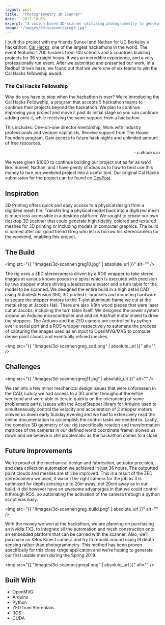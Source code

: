 ```yaml
---
layout: post
title:  "Photogrammetry 3D Scanner"
date:   2017-10-08
excerpt: "A vision based 3D scanner utilizing photogrammetry to generate meshes, affectionately called 'Greg.'"
image: "/images/3d-scanner/greg9.jpg"
---
```


I built this project with my friends Suneel and Nathan for UC Berkeley's hackathon: <a href="https://calhacks.io/">Cal Hacks</a>, one of the largest hackathons in the world. The event featured 1,700 hackers from 100 schools and 5 countries building projects for 36 straight hours. It was an incredible experience, and a very professionally run event. After we submitted and presented our work, in a Redbull driven haze, we found out that we were one of six teams to win the Cal Hacks fellowship award.

### The Cal Hacks Fellowship
<div class="box">
  <p>
  	Why do you have to stop when the hackathon is over? We’re introducing the Cal Hacks Fellowship, a program that accepts 5 hackathon teams to continue their projects beyond the hackathon. We plan to continue improving your project and move it past its initial stage so you can continue adding onto it, while receiving the same support from a hackathon.</p>
  <p>
	This includes: One-on-one director mentorship, Work with industry professionals and venture capitalists, Receive support from The House Founders program, Gain access to future hack nights and unlimited amount of free resources.
  </p>
  <p style="text-align:right">
  	- calhacks.io
  </p>
</div>

We were given $1000 to continue building our project out as far as we'd like. Suneel, Nathan, and I have plenty of ideas as to how to best use this money to turn our weekend project into a useful tool. Our original Cal Hacks submission for the project can be found on <a href="https://devpost.com/software/greg-wt609e">DevPost</a>.

## Inspiration

3D Printing offers quick and easy access to a physical design from a digitized mesh file. Transferring a physical model back into a digitized mesh is much less accessible in a desktop platform. We sought to create our own desktop 3D scanner that could generate high fidelity, colored and textured meshes for 3D printing or including models in computer graphics. The build is named after our good friend Greg who let us borrow his stereocamera for the weekend, enabling this project.

## The Build

<span class="image left"><img src="{{ "/images/3d-scanner/greg10.jpg" | absolute_url }}" alt="" /></span>

The rig uses a ZED stereocamera driven by a ROS wrapper to take stereo images at various known poses in a spiral which is executed with precision by two stepper motors driving a leadscrew elevator and a turn table for the model to be scanned. We designed the entire build in a high detail CAD using Autodesk Fusion 360, 3D printed L-brackets and mounting hardware to secure the stepper motors to the T-slot aluminum frame we cut at the metal shop at Jacobs Hall. There are also 1/8th wood pieces that were laser cut at Jacobs, including the turn table itself. We designed the power system around an Arduino microcontroller and and an Adafruit motor shield to drive the steppers. The Arduino and the ZED camera are controlled by python over a serial port and a ROS wrapper respectively to automate the process of capturing the images used as an input to OpenMVG/MVS to compute dense point clouds and eventually refined meshes.

<span class="image main"><img src="{{ "/images/3d-scanner/greg_cad.png" | absolute_url }}" alt="" /></span>

## Challenges

<span class="image right"><img src="{{ "/images/3d-scanner/greg11.jpg" | absolute_url }}" alt="" /></span>

We ran into a few minor mechanical design issues that were unforeseen in the CAD, luckily we had access to a 3D printer throughout the entire weekend and were able to iterate quickly on the tolerancing of some problematic parts. Issues with the AccelStepper library for Arduino used to simultaneously control the velocity and acceleration of 2 stepper motors slowed us down early Sunday evening and we had to extensively read the online documentation to accomplish the control tasks we needed to. Lastly, the complex 3D geometry of our rig (specifically rotation and transformation matrices of the cameras in our defined world coordinate frame) slowed us down and we believe is still problematic as the hackathon comes to a close.

## Future Improvements

We're proud of the mechanical design and fabrication, actuator precision, and data collection automation we achieved in just 36 hours. The outputted point clouds and meshes are still be improved. This is a result of the ZED stereocamera we used, it wasn't the right camera for the job as it is optimized for depth sensing up to 20m away, not 20cm away as in our build. It did however have an awesome advantages in that we could control it through ROS, so automating the activation of the camera through a python script was easy. 

<span class="image main"><img src="{{ "/images/3d-scanner/greg_build.png" | absolute_url }}" alt="" /></span>

With the money we won at the hackathon, we are planning on purchasing an Nvidia TX2, to integrate all the automation and mesh construction onto an embedded platform that can be carried with the scanner. Also, we'll purchase an XBox Kinect camera and try to rebuild around using IR depth sensing rather than photogrammetry. This method has been proven specifically for this close range application and we're hoping to generate our first usable mesh during the Spring 2018.

<span class="image main"><img src="{{ "/images/3d-scanner/greg4.png" | absolute_url }}" alt="" /></span>

## Built With
<div class="row">
	<div class="6u 12u$(small)">
		<ul>
			<li>OpenMVG</li>
			<li>Arduino</li>
			<li>Python</li>
			<li>ZED from Stereolabs</li>
			<li>ROS</li>
			<li>CUDA</li>
		</ul>
	</div>
</div>

